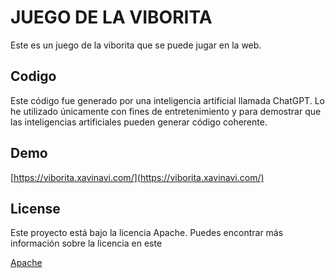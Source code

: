 # JUEGO DE LA VIBORITA

Este es un juego de la viborita que se puede jugar en la web.


## Codigo

Este código fue generado por una inteligencia artificial llamada ChatGPT. Lo he utilizado únicamente con fines de entretenimiento y para demostrar que las inteligencias artificiales pueden generar código coherente.


## Demo
[https://viborita.xavinavi.com/](https://viborita.xavinavi.com/)


## License
Este proyecto está bajo la licencia Apache. Puedes encontrar más información sobre la licencia en este

[Apache](https://github.com/moby/moby/blob/master/LICENSE)

